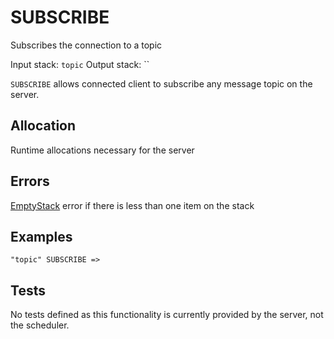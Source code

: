 # SUBSCRIBE

Subscribes the connection to a topic

Input stack: `topic`
Output stack: ``

`SUBSCRIBE` allows connected client to subscribe any message topic
on the server.

## Allocation

Runtime allocations necessary for the server  

## Errors

[EmptyStack](./ERRORS/EmptyStack.md) error if there is less than one item on the stack

## Examples

```
"topic" SUBSCRIBE =>
```

## Tests

No tests defined as this functionality is currently provided by the server,
not the scheduler.